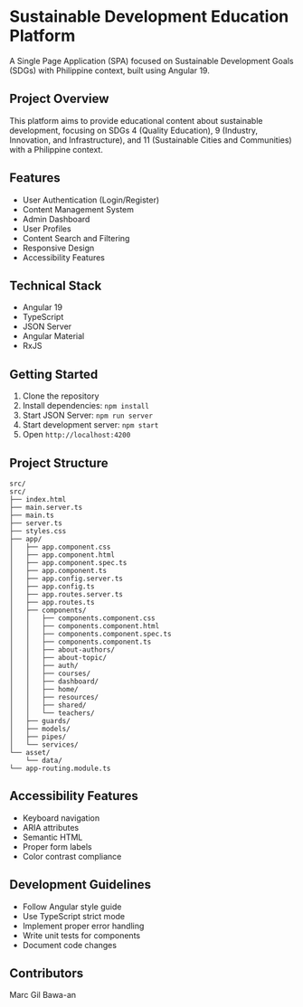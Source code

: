 # Sustainable Development Education Platform

A Single Page Application (SPA) focused on Sustainable Development Goals (SDGs) with Philippine context, built using Angular 19.

## Project Overview

This platform aims to provide educational content about sustainable development, focusing on SDGs 4 (Quality Education), 9 (Industry, Innovation, and Infrastructure), and 11 (Sustainable Cities and Communities) with a Philippine context.

## Features

- User Authentication (Login/Register)
- Content Management System
- Admin Dashboard
- User Profiles
- Content Search and Filtering
- Responsive Design
- Accessibility Features

## Technical Stack

- Angular 19
- TypeScript
- JSON Server
- Angular Material
- RxJS

## Getting Started

1. Clone the repository
2. Install dependencies: `npm install`
3. Start JSON Server: `npm run server`
4. Start development server: `npm start`
5. Open `http://localhost:4200`

## Project Structure

```
src/
src/
├── index.html
├── main.server.ts
├── main.ts
├── server.ts
├── styles.css
├── app/
│   ├── app.component.css
│   ├── app.component.html
│   ├── app.component.spec.ts
│   ├── app.component.ts
│   ├── app.config.server.ts
│   ├── app.config.ts
│   ├── app.routes.server.ts
│   ├── app.routes.ts
│   ├── components/
│   │   ├── components.component.css
│   │   ├── components.component.html
│   │   ├── components.component.spec.ts
│   │   ├── components.component.ts
│   │   ├── about-authors/
│   │   ├── about-topic/
│   │   ├── auth/
│   │   ├── courses/
│   │   ├── dashboard/
│   │   ├── home/
│   │   ├── resources/
│   │   ├── shared/
│   │   └── teachers/
│   ├── guards/
│   ├── models/
│   ├── pipes/
│   └── services/
└── asset/
    └── data/
└── app-routing.module.ts
```

## Accessibility Features

- Keyboard navigation
- ARIA attributes
- Semantic HTML
- Proper form labels
- Color contrast compliance

## Development Guidelines

- Follow Angular style guide
- Use TypeScript strict mode
- Implement proper error handling
- Write unit tests for components
- Document code changes

## Contributors

Marc Gil Bawa-an

